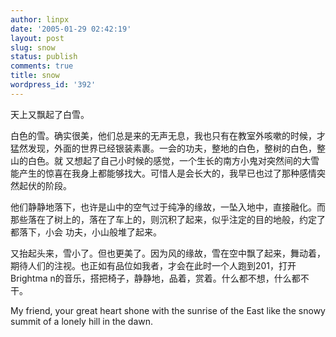 ```yaml
---
author: linpx
date: '2005-01-29 02:42:19'
layout: post
slug: snow
status: publish
comments: true
title: snow
wordpress_id: '392'
---
```


天上又飘起了白雪。

白色的雪。确实很美，他们总是来的无声无息，我也只有在教室外咳嗽的时候，才猛然发现，外面的世界已经银装素裹。一会的功夫，整地的白色，整树的白色，整山的白色。就
又想起了自己小时候的感觉，一个生长的南方小鬼对突然间的大雪能产生的惊喜在我身上都能够找大。可惜人是会长大的，我早已也过了那种感情突然起伏的阶段。

他们静静地落下，也许是山中的空气过于纯净的缘故，一坠入地中，直接融化。而那些落在了树上的，落在了车上的，则沉积了起来，似乎注定的目的地般，约定了都落下，小会
功夫，小山般堆了起来。

又抬起头来，雪小了。但也更美了。因为风的缘故，雪在空中飘了起来，舞动着，期待人们的注视。也正如有品位如我者，才会在此时一个人跑到201，打开Brightma
n的音乐，搭把椅子，静静地，品着，赏着。什么都不想，什么都不干。

My friend, your great heart shone with the sunrise of the East like the snowy
summit of a lonely hill in the dawn.

